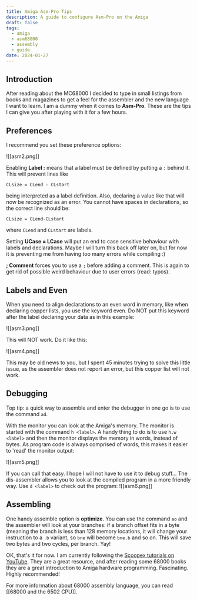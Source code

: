 ```yaml
---
title: Amiga Asm-Pro Tips
description: A guide to configure Asm-Pro on the Amiga
draft: false
tags:
  - amiga
  - asm68000
  - assembly
  - guide
date: 2024-01-27
---
```

## Introduction

After reading about the MC68000 I decided to type in small listings from books and magazines to get a feel for the assembler and the new language I want to learn. I am a dummy when it comes to **Asm-Pro**. These are the tips I can give you after playing with it for a few hours.  

## Preferences
  
I recommend you set these preference options:

  ![[asm2.png]]

Enabling **Label :** means that a label must be defined by putting a `:` behind it. This will prevent lines like

`CLsize = CLend - CLstart`

being interpreted as a label definition. Also, declaring a value like that will now be recognized as an error. You cannot have spaces in declarations, so the correct line should be:  

`CLsize = CLend-CLstart`
  
where `CLend` and `CLstart` are labels.
  
Setting **UCase = LCase** will put an end to case sensitive behaviour with labels and declarations. Maybe I will turn this back off later on, but for now it is preventing me from having too many errors while compiling :)  
  
**; Comment** forces you to use a `;` before adding a comment. This is again to get rid of possible weird behaviour due to user errors (read: typos).  

## Labels and Even
  
When you need to align declarations to an even word in memory, like when declaring copper lists, you use the keyword even. Do NOT put this keyword after the label declaring your data as in this example:

![[asm3.png]]
  
This will NOT work. Do it like this:

![[asm4.png]]

This may be old news to you, but I spent 45 minutes trying to solve this little issue, as the assembler does not report an error, but this copper list will not work.  

## Debugging
  
Top tip: a quick way to assemble and enter the debugger in one go is to use the command `ad`.

With the monitor you can look at the Amiga's memory. The monitor is started with the command `h <label>`. A handy thing to do is to use `h.w <label>` and then the monitor displays the memory in words, instead of bytes. As program code is always comprised of words, this makes it easier to 'read' the monitor output:

![[asm5.png]]

If you can call that easy. I hope I will not have to use it to debug stuff...  The dis-assembler allows you to look at the compiled program in a more friendly way. Use `d <label>` to check out the program:
 ![[asm6.png]]

## Assembling

One handy assemble option is **optimize**. You can use the command `ao` and the assembler will look at your branches: if a branch offset fits in a byte (meaning the branch is less than 128 memory locations, it will change your instruction to a `.b` variant, so `bne` will become `bne.b` and so on. This will save two bytes and two cycles, per branch. Yay!  

OK, that's it for now. I am currently following the [Scoopex tutorials on YouTube](https://www.youtube.com/channel/UC1lfCoAuwbQ22H-KoImEygg). They are a great resource, and after reading some 68000 books they are a great introduction to Amiga hardware programming. Fascinating. Highly recommended!

For more information about 68000 assembly language, you can read [[68000 and the 6502 CPU]].
